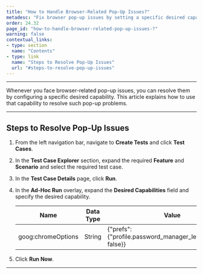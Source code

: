 ```yaml
---
title: "How to Handle Browser-Related Pop-Up Issues?"
metadesc: "Fix browser pop-up issues by setting a specific desired capability. This article shows how to resolve pop-up problems through configuration."
order: 24.32
page_id: "how-to-handle-browser-related-pop-up-issues-?"
warning: false
contextual_links:
- type: section
  name: "Contents"
- type: link
  name: "Steps to Resolve Pop-Up Issues"
  url: "#steps-to-resolve-pop-up-issues"
---
```


---

Whenever you face browser-related pop-up issues, you can resolve them by configuring a specific desired capability. This article explains how to use that capability to resolve such pop-up problems.

---

## **Steps to Resolve Pop-Up Issues**

1. From the left navigation bar, navigate to **Create Tests** and click **Test Cases**. 

2. In the **Test Case Explorer** section, expand the required **Feature** and **Scenario** and select the required test case. 

3. In the **Test Case Details** page, click **Run**. 

4. In the **Ad-Hoc Run** overlay, expand the **Desired Capabilities** field and specify the desired capability. 

   | **Name** | **Data Type** | **Value** |
   | ------------- | ------------- | ------------- |
   | goog:chromeOptions | String | {"prefs": {"profile.password_manager_leak_detection": false}} |

5. Click **Run Now**. 

---